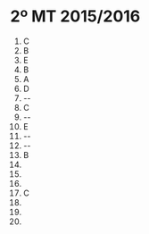 # 2º MT 2015/2016

1. C
2. B
3. E
4. B
5. A
6. D
7. --
8. C
9. --
10. E
11. --
12. --
13. B
14.
15.
16.
17. C
18.
19.
20.
